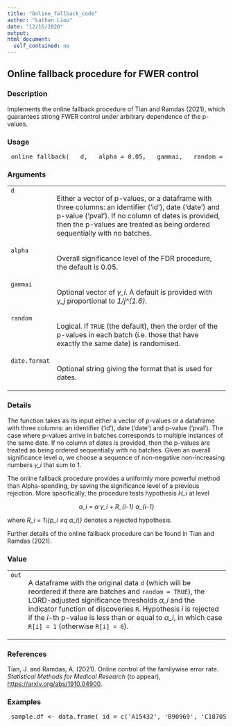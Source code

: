 ```yaml
---
title: "Online_fallback_code"
author: "Lathan Liou"
date: "12/16/2020"
output: 
html_document:
  self_contained: no
---
```




 
<h2>Online fallback procedure for FWER control</h2>  <h3>Description</h3>  <p>Implements the online fallback procedure of Tian and Ramdas (2021), which guarantees strong FWER control under arbitrary dependence of the p-values. </p>   <h3>Usage</h3>  <pre> online_fallback(   d,   alpha = 0.05,   gammai,   random = TRUE,   date.format = "%Y-%m-%d" ) </pre>   <h3>Arguments</h3>  <table summary="R argblock"> <tr valign="top"><td><code>d</code></td> <td> <p>Either a vector of p-values, or a dataframe with three columns: an identifier (&lsquo;id&rsquo;), date (&lsquo;date&rsquo;) and p-value (&lsquo;pval&rsquo;). If no column of dates is provided, then the p-values are treated as being ordered sequentially with no batches.</p> </td></tr> <tr valign="top"><td><code>alpha</code></td> <td> <p>Overall significance level of the FDR procedure, the default is 0.05.</p> </td></tr> <tr valign="top"><td><code>gammai</code></td> <td> <p>Optional vector of <i>&gamma;_i</i>. A default is provided with <i>&gamma;_j</i> proportional to <i>1/j^(1.6)</i>.</p> </td></tr> <tr valign="top"><td><code>random</code></td> <td> <p>Logical. If <code>TRUE</code> (the default), then the order of the p-values in each batch (i.e. those that have exactly the same date) is randomised.</p> </td></tr> <tr valign="top"><td><code>date.format</code></td> <td> <p>Optional string giving the format that is used for dates.</p> </td></tr> </table>   <h3>Details</h3>  <p>The function takes as its input either a vector of p-values or a dataframe with three columns: an identifier (&lsquo;id&rsquo;), date (&lsquo;date&rsquo;) and p-value (&lsquo;pval&rsquo;). The case where p-values arrive in batches corresponds to multiple instances of the same date. If no column of dates is provided, then the p-values are treated as being ordered sequentially with no batches. Given an overall significance level <i>&alpha;</i>, we choose a sequence of non-negative non-increasing numbers <i>&gamma;_i</i> that sum to 1. </p> <p>The online fallback procedure provides a uniformly more powerful method than Alpha-spending, by saving the significance level of a previous rejection. More specifically, the procedure tests hypothesis <i>H_i</i> at level </p> <p style="text-align: center;"><i>&alpha;_i = &alpha; &gamma;_i + R_{i-1} &alpha;_{i-1}</i></p> <p> where <i>R_i = 1\{p_i &le;q &alpha;_i\}</i> denotes a rejected hypothesis. </p> <p>Further details of the online fallback procedure can be found in Tian and Ramdas (2021). </p>   <h3>Value</h3>  <table summary="R valueblock"> <tr valign="top"><td><code>out</code></td> <td> <p> A dataframe with the original data <code>d</code> (which will be reordered if there are batches and <code>random = TRUE</code>), the LORD-adjusted significance thresholds <i>&alpha;_i</i> and the indicator function of discoveries <code>R</code>. Hypothesis <i>i</i> is rejected if the <i>i</i>-th p-value is less than or equal to <i>&alpha;_i</i>, in which case <code>R[i] = 1</code>  (otherwise <code>R[i] = 0</code>).</p> </td></tr> </table>   <h3>References</h3>  <p>Tian, J. and Ramdas, A. (2021). Online control of the familywise error rate. <em>Statistical Methods for Medical Research</em> (to appear), <a href="https://arxiv.org/abs/1910.04900">https://arxiv.org/abs/1910.04900</a>. </p>   <h3>Examples</h3>  <pre> sample.df &lt;- data.frame( id = c('A15432', 'B90969', 'C18705', 'B49731', 'E99902',     'C38292', 'A30619', 'D46627', 'E29198', 'A41418',     'D51456', 'C88669', 'E03673', 'A63155', 'B66033'), date = as.Date(c(rep('2014-12-01',3),                rep('2015-09-21',5),                 rep('2016-05-19',2),                 '2016-11-12',                rep('2017-03-27',4))), pval = c(2.90e-08, 0.06743, 0.01514, 0.08174, 0.00171,         3.60e-05, 0.79149, 0.27201, 0.28295, 7.59e-08,         0.69274, 0.30443, 0.00136, 0.72342, 0.54757))  online_fallback(sample.df, random=FALSE)  set.seed(1); online_fallback(sample.df)  set.seed(1); online_fallback(sample.df, alpha=0.1)  </pre>   </body></html> 
